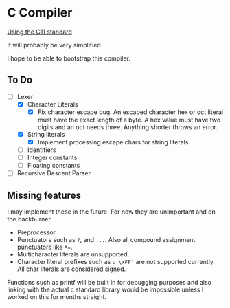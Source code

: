 # C Compiler

[Using the C11 standard](https://www.open-std.org/jtc1/sc22/WG14/www/docs/n1256.pdf)

It will probably be very simplified.

I hope to be able to bootstrap this compiler.

## To Do

- [ ] Lexer
    - [x] Character Literals
        - [x] Fix character escape bug. An escaped character hex or oct literal must have the exact length of a byte. A hex value must have two digits and an oct needs three. Anything shorter throws an error.
    - [x] String literals
        - [x] Implement processing escape chars for string literals
    - [ ] Identifiers
    - [ ] Integer constants
    - [ ] Floating constants
- [ ] Recursive Descent Parser

## Missing features

I may implement these in the future. For now they are unimportant and on the backburner.

- Preprocessor
- Punctuators such as `?`, and `...`. Also all compound assignment punctuators like `*=`.
- Multicharacter literals are unsupported.
- Character literal prefixes such as `u'\xFF'` are not supported currently. All char literals are considered signed.

Functions such as printf will be built in for debugging purposes and also linking with the actual c standard library would be impossible unless I worked on this for months straight.
